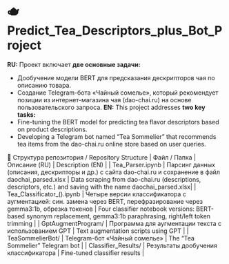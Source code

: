 # 🫖 Predict_Tea_Descriptors_plus_Bot_Project

**RU:**
Проект включает **две основные задачи:**
- Дообучение модели BERT для предсказания дескрипторов чая по описанию товара.
- Создание Telegram-бота «Чайный сомелье», который рекомендует позиции из интернет-магазина чая (dao-chai.ru) на основе пользовательского запроса.
**EN:**
This project addresses **two key tasks:**
- Fine-tuning the BERT model for predicting tea flavor descriptors based on product descriptions.
- Developing a Telegram bot named “Tea Sommelier” that recommends tea items from the dao-chai.ru online store based on user queries.

📁 Структура репозитория / Repository Structure
| Файл / Папка | Описание (RU) | Description (EN) | 
| Tea_Parser.ipynb | Парсинг данных (описания, дескрипторы и др.) с сайта dao-chai.ru и сохранение в файл daochai_parsed.xlsx | Data scraping from dao-chai.ru (descriptions, descriptors, etc.) and saving with the name daochai_parsed.xlsx| 
| Tea_Classificator_().ipynb | Четыре версии классификатора с аугментацией: син. замена через BERT, перефразирование через gemma3:1b, обрезка токенов | Four classifier notebook versions: BERT-based synonym replacement, gemma3:1b paraphrasing, right/left token trimming | 
| GptAugmentProgram/ | Программа для аугментации текста с использованием GPT | Text augmentation scripts using GPT | 
| TeaSommelierBot/ | Telegram-бот «Чайный сомелье» | The “Tea Sommelier” Telegram bot | 
| Classifier_Results/ | Результаты дообучения классификатора | Fine-tuned classifier results | 




